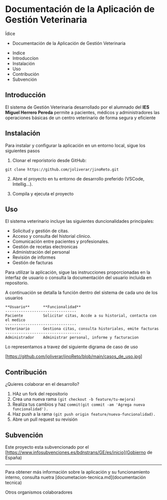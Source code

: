 # Documentación de la Aplicación de Gestión Veterinaria
Ídice
 
- Documentación de la Aplicación de Gestión Veterinaria
* Indice
* Introduccíon
* Instalación
* Uso
* Contribución
* Subvención

## Introducción

El sistema de Gestión Veterinaria desarrollado por el alumnado del **IES Miguel Herrero Pereda** permite a pacientes, médicos y administradores las operaciones básicas de un centro veterinario de forma segura y eficiente

## Instalación

Para instalar y configurar la aplicación en un entorno local, sigue los siguientes pasos

1. Clonar el reporistorio desde GitHub:

``` git clone https://github.com/joliverar/jinoReto.git ```

2. Abre el proyecto en tu entorno de desarrollo preferido (VSCode, Intellig...).

3. Compila y ejecuta el proyecto

## Uso

El sistema veterinario incluye las siguientes duncionalidades principales:

* Solicitud y gestión de citas.
* Acceso y consulta del historial clinico.
* Comunicación entre pacientes y profesionales.
* Gestión de recetas electronicas
* Administración del personal
* Revisión de informes
* Gestión de facturas

Para utilizar la aplicación, sigue las instrucciones proporcionadas en la interfaz de usuario o consulta la documentación del usuario incluida en repositorio.

A continuación se detalla la función dentro del sistema de cada uno de los usuarios

```
**Usuario**      **Funcionalidad**
--------------------------------
Paciente         Solicitar citas, Accde a su historial, contacta con el medico
--------------------------------
Veterinario      Gestiona citas, consulta historiales, emite facturas
----------------------------------
Administrador    Administrar personal, informe y facturacion
```
Lo representamos a travez del siguiente digrama de caso de uso

 [https://github.com/joliverar/jinoReto/blob/main/casos_de_uso.jpg]



## Contribución

¿Quieres colaborar en el desarrollo?

1. HAz un fork del repositorio
2. Crea una nueva rama ```(git checkout -b feature/tu-mejora) ```
3. Realiza tus cambios y haz ```commit(git commit -am 'Agrega nueva funcionalidad').```
4. Haz push a la rama ```(git push origin feature/nueva-funcionalidad).```
5. Abre un pull request su revisión

## Subvención

Este proyecto esta subvencionado por el [https://www.infosubvenciones.es/bdnstrans/GE/es/inicio](Gobierno de España)

---

Para obtener más información sobre la aplicación y su funcionamiento interno, consulta nuetra [documetacion-tecnica.md](documentación tecnica)

Otros organismos colaboradores


<img href ='[https://www.educantabria.es/documents/8911298/8913497/logoIESMHP.png]'>
